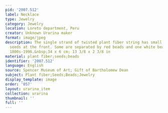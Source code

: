 ```yaml
---
pid: '2007.512'
label: Necklace
type: Jewelry
category: Jewelry
location: Loreto department, Peru
creator: Unknown Urarina maker
format: image/jpeg
description: The single strand of twisted plant fiber string has small dark brown
  seeds at the front. Some are separated by red beads and one white bead.&nbsp;Late
  1800s-1996.&nbsp;34 x 6 cm; 13 3/8 x 2 3/8 in
material: plant fiber;seeds;beads
identifier: '2007.512'
language: English
source: Spencer Museum of Art; Gift of Bartholomew Dean
subject: Plant fiber;Seeds;Beads;Jewelry
display_template: image
order: '057'
layout: urarina_item
collection: urarina
thumbnail: ''
full: ''
---
```

